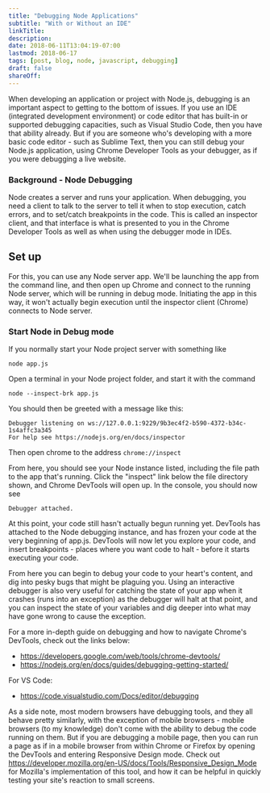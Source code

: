```yaml
---
title: "Debugging Node Applications"
subtitle: "With or Without an IDE"
linkTitle:
description:
date: 2018-06-11T13:04:19-07:00
lastmod: 2018-06-17
tags: [post, blog, node, javascript, debugging]
draft: false
shareOff:
---
```


When developing an application or project with Node.js, debugging is an important aspect to getting to the bottom of issues. If you use an IDE (integrated development environment) or code editor that has built-in or supported debugging capacities, such as Visual Studio Code, then you have that ability already. But if you are someone who's developing with a more basic code editor - such as Sublime Text, then you can still debug your Node.js application, using Chrome Developer Tools as your debugger, as if you were debugging a live website.

### Background - Node Debugging

Node creates a server and runs your application. When debugging, you need a client to talk to the server to tell it when to stop execution, catch errors, and  to set/catch breakpoints in the code. This is called an inspector client, and that interface is what is presented to you in the Chrome Developer Tools as well as when using the debugger mode in IDEs.

## Set up

For this, you can use any Node server app. We'll be launching the app from the command line, and then open up Chrome and connect to the running Node server, which will be running in debug mode. Initiating the app in this way, it won't actually begin execution until the inspector client (Chrome) connects to Node server.

### Start Node in Debug mode

If you normally start your Node project server with something like 

```shell
node app.js
```

Open a terminal in your Node project folder, and start it with the command

```shell
node --inspect-brk app.js
```

You should then be greeted with a message like this:

```
Debugger listening on ws://127.0.0.1:9229/9b3ec4f2-b590-4372-b34c-1s4affc3a345
For help see https://nodejs.org/en/docs/inspector
```

Then open chrome to the address `chrome://inspect`

From here, you should see your Node instance listed, including the file path to the app that's running. Click the "inspect" link below the file directory shown, and Chrome DevTools will open up. In the console, you should now see 

```
Debugger attached.
```

At this point, your code still hasn't actually begun running yet. DevTools has attached to the Node debugging instance, and has frozen your code at the very beginning of app.js. DevTools will now let you explore your code, and insert breakpoints - places where you want code to halt - before it starts executing your code.

From here you can begin to debug your code to your heart's content, and dig into pesky bugs that might be plaguing you. Using an interactive debugger is also very useful for catching the state of your app when it crashes (runs into an exception) as the debugger will halt at that point, and you can inspect the state of your variables and dig deeper into what may have gone wrong to cause the exception.

For a more in-depth guide on debugging and how to navigate Chrome's DevTools, check out the links below:

- https://developers.google.com/web/tools/chrome-devtools/
- https://nodejs.org/en/docs/guides/debugging-getting-started/

For VS Code:

- https://code.visualstudio.com/Docs/editor/debugging

As a side note, most modern browsers have debugging tools, and they all behave pretty similarly, with the exception of mobile browsers - mobile browsers (to my knowledge) don't come with the ability to debug the code running on them. But if you are debugging a mobile page, then you can run a page as if in a mobile browser from within Chrome or Firefox by opening the DevTools and entering Responsive Design mode. Check out https://developer.mozilla.org/en-US/docs/Tools/Responsive_Design_Mode for Mozilla's implementation of this tool, and how it can be helpful in quickly testing your site's reaction to small screens.